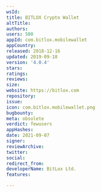 ```yaml
---
wsId: 
title: BITLOX Crypto Wallet
altTitle: 
authors: 
users: 500
appId: com.bitlox.mobilewallet
appCountry: 
released: 2018-12-16
updated: 2019-09-18
version: '4.0.4'
stars: 
ratings: 
reviews: 
size: 
website: https://bitlox.com
repository: 
issue: 
icon: com.bitlox.mobilewallet.png
bugbounty: 
meta: obsolete
verdict: fewusers
appHashes: 
date: 2021-09-07
signer: 
reviewArchive: 
twitter: 
social: 
redirect_from: 
developerName: BitLox Ltd.
features: 

---
```


